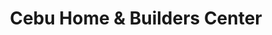 ---
title: "Cebu Home & Builders Center"
url: /minglanilla/cebu-home-and-builders-center/
shop: hardware
---